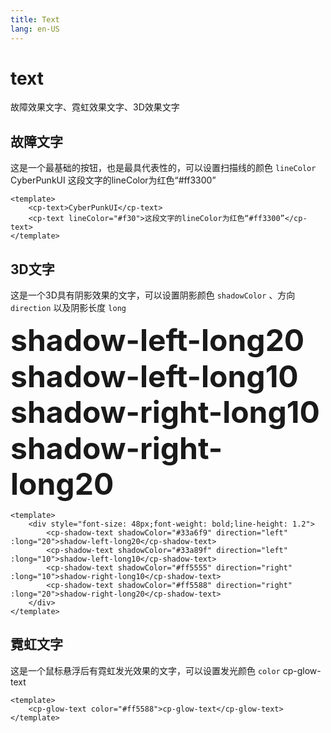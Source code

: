 ```yaml
---
title: Text
lang: en-US
---
```

# text
故障效果文字、霓虹效果文字、3D效果文字
## 故障文字
这是一个最基础的按钮，也是最具代表性的，可以设置扫描线的颜色 `lineColor`
<cp-text>CyberPunkUI </cp-text>
<cp-text lineColor="#f30"> 这段文字的lineColor为红色“#ff3300”</cp-text>
```vue
<template>
    <cp-text>CyberPunkUI</cp-text>
    <cp-text lineColor="#f30">这段文字的lineColor为红色“#ff3300”</cp-text>
</template>
```

## 3D文字 
这是一个3D具有阴影效果的文字，可以设置阴影颜色 `shadowColor` 、方向 `direction` 以及阴影长度 `long`
<div style="font-size: 48px;font-weight: bold;line-height: 1.2">
    <cp-shadow-text shadowColor="#33a6f9" direction="left" :long="20">shadow-left-long20</cp-shadow-text>
    <cp-shadow-text shadowColor="#33a89f" direction="left" :long="10">shadow-left-long10</cp-shadow-text>
    <cp-shadow-text shadowColor="#ff5555" direction="right" :long="10">shadow-right-long10</cp-shadow-text>
    <cp-shadow-text shadowColor="#ff5588" direction="right" :long="20">shadow-right-long20</cp-shadow-text>
</div>

```vue
<template>
    <div style="font-size: 48px;font-weight: bold;line-height: 1.2">
        <cp-shadow-text shadowColor="#33a6f9" direction="left" :long="20">shadow-left-long20</cp-shadow-text>
        <cp-shadow-text shadowColor="#33a89f" direction="left" :long="10">shadow-left-long10</cp-shadow-text>
        <cp-shadow-text shadowColor="#ff5555" direction="right" :long="10">shadow-right-long10</cp-shadow-text>
        <cp-shadow-text shadowColor="#ff5588" direction="right" :long="20">shadow-right-long20</cp-shadow-text>
    </div>
</template>
```

## 霓虹文字
这是一个鼠标悬浮后有霓虹发光效果的文字，可以设置发光颜色 `color`
<cp-glow-text color="#ff5588">cp-glow-text</cp-glow-text>
```vue
<template>
    <cp-glow-text color="#ff5588">cp-glow-text</cp-glow-text>
</template>
```